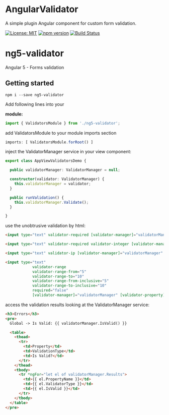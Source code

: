 # AngularValidator
A simple plugin Angular component for custom form validation.


[![License: MIT](https://img.shields.io/badge/License-MIT-yellow.svg)](https://opensource.org/licenses/MIT)
[![npm version](https://badge.fury.io/js/ng5-validator.svg)](https://badge.fury.io/js/ng5-validator.svg)
[![Build Status](https://travis-ci.org/gio-js/AngularValidator.svg?branch=master)](https://travis-ci.org/gio-js/AngularValidator)

# ng5-validator

Angular 5 - Forms validation


## Getting started

`npm i --save ng5-validator`

Add following lines into your

**module:**

```typescript
import { ValidatorsModule } from './ng5-validator';
```

add ValidatorsModule to your module imports section<br/>
```typescript
imports: [ ValidatorsModule.forRoot() ]
```

inject the ValidatorManager service in your view component:<br/>
```typescript
export class AppViewValidatorsDemo {

  public validatorManager: ValidatorManager = null;

  constructor(validator: ValidatorManager) {
    this.validatorManager = validator;
  }

  public runValidation() {
    this.validatorManager.Validate();
  }

}
```

use the unobtrusive validation by html:<br/>
```html
<input type="text" validator-required [validator-manager]="validatorManager" [validator-property]="'RequiredField'">

<input type="text" validator-required validator-integer [validator-manager]="validatorManager" [validator-property]="'IntegerField'">

<input type="text" validator-ip [validator-manager]="validatorManager" [validator-property]="'IPField'">

<input type="text"
            validator-range
            validator-range-from="5"
            validator-range-to="10"
            validator-range-from-inclusive="5"
            validator-range-to-inclusive="10"
            required="false"
            [validator-manager]="validatorManager" [validator-property]="'RangeFieldValidation'">
```

access the validation results looking at the ValidatorManager service:<br/>
```html
<h3>Errors</h3>
<pre>
  Global -> Is Valid: {{ validatorManager.IsValid() }}

  <table>
    <thead>
      <tr>
        <td>Property</td>
        <td>ValidationType</td>
        <td>Is Valid?</td>
      </tr>
    </thead>
    <tbody>
      <tr *ngFor="let el of validatorManager.Results">
        <td>{{ el.PropertyName }}</td>
        <td>{{ el.ValidatorType }}</td>
        <td>{{ el.IsValid }}</td>
      </tr>
    </tbody>
  </table>
</pre>
```

<br/>
